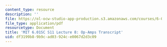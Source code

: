 ```yaml
---
content_type: resource
description: ''
file: https://ol-ocw-studio-app-production.s3.amazonaws.com/courses/6-01sc-introduction-to-electrical-engineering-and-computer-science-i-spring-2011/df3199b89b9cad03924ce0067d2d3c09_MIT6_01SC_S11_lec08_300k.pdf
file_type: application/pdf
resourcetype: Document
title: 'MIT 6.01SC S11 Lecture 8: Op-Amps Transcript'
uid: df3199b8-9b9c-ad03-924c-e0067d2d3c09
---
```

